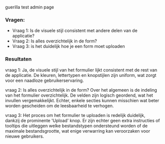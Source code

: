 guerilla test admin page 


### Vragen:
- Vraag 1: Is de visuele stijl consistent met andere delen van de applicatie?
- Vraag 2: Is alles overzichtelijk in de form?
- Vraag 3: is het duidelijk hoe je een form moet uploaden

### Resultaten

vraag 1: Ja, de visuele stijl van het formulier lijkt consistent met de rest van de applicatie. De kleuren, lettertypen en knopstijlen zijn uniform, wat zorgt voor een naadloze gebruikerservaring.

vraag 2: Is alles overzichtelijk in de form?
Over het algemeen is de indeling van het formulier overzichtelijk. De velden zijn logisch geordend, wat het invullen vergemakkelijkt. Echter, enkele secties kunnen misschien wat beter worden gescheiden om de leesbaarheid te verhogen.

vraag 3: Het proces om het formulier te uploaden is redelijk duidelijk, dankzij de prominente 'Upload' knop. Er zijn echter geen extra instructies of tooltips die uitleggen welke bestandstypen ondersteund worden of de maximale bestandsgrootte, wat enige verwarring kan veroorzaken voor nieuwe gebruikers.

